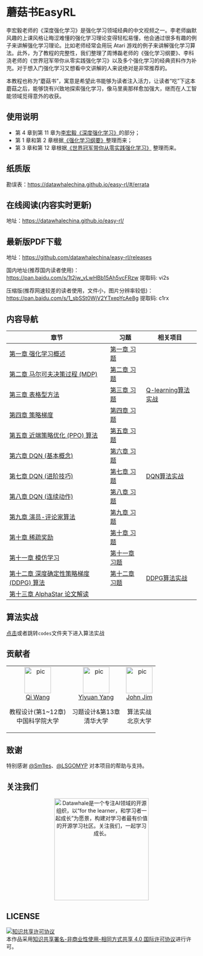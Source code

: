 # 蘑菇书EasyRL

李宏毅老师的《深度强化学习》是强化学习领域经典的中文视频之一。李老师幽默风趣的上课风格让晦涩难懂的强化学习理论变得轻松易懂，他会通过很多有趣的例子来讲解强化学习理论。比如老师经常会用玩 Atari 游戏的例子来讲解强化学习算法。此外，为了教程的完整性，我们整理了周博磊老师的《强化学习纲要》、李科浇老师的《世界冠军带你从零实践强化学习》以及多个强化学习的经典资料作为补充。对于想入门强化学习又想看中文讲解的人来说绝对是非常推荐的。

本教程也称为“蘑菇书”，寓意是希望此书能够为读者注入活力，让读者“吃”下这本蘑菇之后，能够饶有兴致地探索强化学习，像马里奥那样愈加强大，继而在人工智能领域觅得意外的收获。

## 使用说明

* 第 4 章到第 11 章为[李宏毅《深度强化学习》](http://speech.ee.ntu.edu.tw/~tlkagk/courses_MLDS18.html)的部分；
* 第 1 章和第 2 章根据[《强化学习纲要》](https://github.com/zhoubolei/introRL)整理而来；
* 第 3 章和第 12 章根据[《世界冠军带你从零实践强化学习》](https://aistudio.baidu.com/aistudio/education/group/info/1335) 整理而来。

## 纸质版
勘误表：https://datawhalechina.github.io/easy-rl/#/errata

## 在线阅读(内容实时更新)

地址：https://datawhalechina.github.io/easy-rl/

## 最新版PDF下载

地址：https://github.com/datawhalechina/easy-rl/releases

国内地址(推荐国内读者使用)：https://pan.baidu.com/s/1t2jw_vLwHBb15Ah5vcFRzw 提取码: vi2s 

压缩版(推荐网速较差的读者使用，文件小，图片分辨率较低)： https://pan.baidu.com/s/1_sbSSt0WjV2YTxepYcAe8g 提取码: c1rx 

## 内容导航
| 章节                                                         | 习题                                                         | 相关项目                                                     |
| ------------------------------------------------------------ | ------------------------------------------------------------ | ------------------------------------------------------------ |
| [第一章 强化学习概述](https://datawhalechina.github.io/easy-rl/#/chapter1/chapter1) | [第一章 习题](https://datawhalechina.github.io/easy-rl/#/chapter1/chapter1_questions&keywords) |                                                              |
| [第二章 马尔可夫决策过程 (MDP)](https://datawhalechina.github.io/easy-rl/#/chapter2/chapter2) | [第二章 习题](https://datawhalechina.github.io/easy-rl/#/chapter2/chapter2_questions&keywords) |                                                              |
| [第三章 表格型方法](https://datawhalechina.github.io/easy-rl/#/chapter3/chapter3) | [第三章 习题](https://datawhalechina.github.io/easy-rl/#/chapter3/chapter3_questions&keywords) | [Q-learning算法实战](https://datawhalechina.github.io/easy-rl/#/chapter3/project1) |
| [第四章 策略梯度](https://datawhalechina.github.io/easy-rl/#/chapter4/chapter4) | [第四章 习题](https://datawhalechina.github.io/easy-rl/#/chapter4/chapter4_questions&keywords) |                                                              |
| [第五章 近端策略优化 (PPO) 算法](https://datawhalechina.github.io/easy-rl/#/chapter5/chapter5) | [第五章 习题](https://datawhalechina.github.io/easy-rl/#/chapter5/chapter5_questions&keywords) |                                                              |
| [第六章 DQN (基本概念)](https://datawhalechina.github.io/easy-rl/#/chapter6/chapter6) | [第六章 习题](https://datawhalechina.github.io/easy-rl/#/chapter6/chapter6_questions&keywords) |                                                              |
| [第七章 DQN (进阶技巧)](https://datawhalechina.github.io/easy-rl/#/chapter7/chapter7) | [第七章 习题](https://datawhalechina.github.io/easy-rl/#/chapter7/chapter7_questions&keywords) | [DQN算法实战](https://datawhalechina.github.io/easy-rl/#/chapter7/project2) |
| [第八章 DQN (连续动作)](https://datawhalechina.github.io/easy-rl/#/chapter8/chapter8) | [第八章 习题](https://datawhalechina.github.io/easy-rl/#/chapter8/chapter8_questions&keywords) |                                                              |
| [第九章 演员-评论家算法](https://datawhalechina.github.io/easy-rl/#/chapter9/chapter9) | [第九章 习题](https://datawhalechina.github.io/easy-rl/#/chapter9/chapter9_questions&keywords) |                                                              |
| [第十章 稀疏奖励](https://datawhalechina.github.io/easy-rl/#/chapter10/chapter10) | [第十章 习题](https://datawhalechina.github.io/easy-rl/#/chapter10/chapter10_questions&keywords) |                                                              |
| [第十一章 模仿学习](https://datawhalechina.github.io/easy-rl/#/chapter11/chapter11) | [第十一章 习题](https://datawhalechina.github.io/easy-rl/#/chapter11/chapter11_questions&keywords) |                                                              |
| [第十二章 深度确定性策略梯度 (DDPG) 算法](https://datawhalechina.github.io/easy-rl/#/chapter12/chapter12) | [第十二章 习题](https://datawhalechina.github.io/easy-rl/#/chapter12/chapter12_questions&keywords) | [DDPG算法实战](https://datawhalechina.github.io/easy-rl/#/chapter12/project3) |
| [第十三章 AlphaStar 论文解读](https://datawhalechina.github.io/easy-rl/#/chapter13/chapter13) |                                                              |                                                              |
## 算法实战

[点击](https://github.com/datawhalechina/easy-rl/tree/master/codes)或者跳转```codes```文件夹下进入算法实战

## 贡献者

<table border="0">
  <tbody>
    <tr align="center" >
      <td>
         <a href="https://github.com/qiwang067"><img width="70" height="70" src="https://github.com/qiwang067.png?s=40" alt="pic"></a><br>
         <a href="https://github.com/qiwang067">Qi Wang</a> 
        <p>教程设计(第1~12章)<br> 中国科学院大学</p>
      </td>
      <td>
         <a href="https://github.com/yyysjz1997"><img width="70" height="70" src="https://github.com/yyysjz1997.png?s=40" alt="pic"></a><br>
         <a href="https://github.com/yyysjz1997">Yiyuan Yang</a> 
        <p>习题设计&第13章 <br> 清华大学</p>
      </td>
      <td>
         <a href="https://github.com/JohnJim0816"><img width="70" height="70" src="https://github.com/JohnJim0816.png?s=40" alt="pic"></a><br>
         <a href="https://github.com/JohnJim0816">John Jim</a>
         <p>算法实战<br> 北京大学</p>
      </td>
    </tr>
  </tbody>
</table>


## 致谢

特别感谢 [@Sm1les](https://github.com/Sm1les)、[@LSGOMYP](https://github.com/LSGOMYP) 对本项目的帮助与支持。

## 关注我们
<div align=center><img src="https://raw.githubusercontent.com/datawhalechina/pumpkin-book/master/res/qrcode.jpeg" width = "250" height = "270" alt="Datawhale是一个专注AI领域的开源组织，以“for the learner，和学习者一起成长”为愿景，构建对学习者最有价值的开源学习社区。关注我们，一起学习成长。"></div>

## LICENSE
<a rel="license" href="http://creativecommons.org/licenses/by-nc-sa/4.0/"><img alt="知识共享许可协议" style="border-width:0" src="https://img.shields.io/badge/license-CC%20BY--NC--SA%204.0-lightgrey" /></a><br />本作品采用<a rel="license" href="http://creativecommons.org/licenses/by-nc-sa/4.0/">知识共享署名-非商业性使用-相同方式共享 4.0 国际许可协议</a>进行许可。

